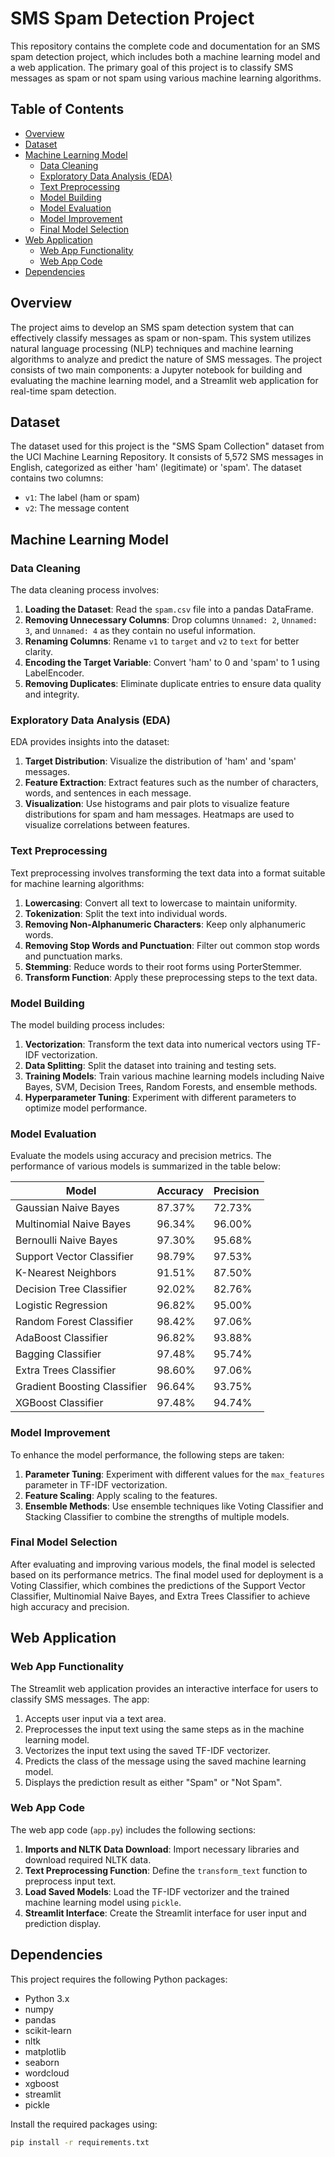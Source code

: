# SMS Spam Detection Project

This repository contains the complete code and documentation for an SMS spam detection project, which includes both a machine learning model and a web application. The primary goal of this project is to classify SMS messages as spam or not spam using various machine learning algorithms.

## Table of Contents
- [Overview](#overview)
- [Dataset](#dataset)
- [Machine Learning Model](#machine-learning-model)
  - [Data Cleaning](#data-cleaning)
  - [Exploratory Data Analysis (EDA)](#exploratory-data-analysis-eda)
  - [Text Preprocessing](#text-preprocessing)
  - [Model Building](#model-building)
  - [Model Evaluation](#model-evaluation)
  - [Model Improvement](#model-improvement)
  - [Final Model Selection](#final-model-selection)
- [Web Application](#web-application)
  - [Web App Functionality](#web-app-functionality)
  - [Web App Code](#web-app-code)
- [Dependencies](#dependencies)

## Overview
The project aims to develop an SMS spam detection system that can effectively classify messages as spam or non-spam. This system utilizes natural language processing (NLP) techniques and machine learning algorithms to analyze and predict the nature of SMS messages. The project consists of two main components: a Jupyter notebook for building and evaluating the machine learning model, and a Streamlit web application for real-time spam detection.

## Dataset
The dataset used for this project is the "SMS Spam Collection" dataset from the UCI Machine Learning Repository. It consists of 5,572 SMS messages in English, categorized as either 'ham' (legitimate) or 'spam'. The dataset contains two columns:
- `v1`: The label (ham or spam)
- `v2`: The message content

## Machine Learning Model

### Data Cleaning
The data cleaning process involves:
1. **Loading the Dataset**: Read the `spam.csv` file into a pandas DataFrame.
2. **Removing Unnecessary Columns**: Drop columns `Unnamed: 2`, `Unnamed: 3`, and `Unnamed: 4` as they contain no useful information.
3. **Renaming Columns**: Rename `v1` to `target` and `v2` to `text` for better clarity.
4. **Encoding the Target Variable**: Convert 'ham' to 0 and 'spam' to 1 using LabelEncoder.
5. **Removing Duplicates**: Eliminate duplicate entries to ensure data quality and integrity.

### Exploratory Data Analysis (EDA)
EDA provides insights into the dataset:
1. **Target Distribution**: Visualize the distribution of 'ham' and 'spam' messages.
2. **Feature Extraction**: Extract features such as the number of characters, words, and sentences in each message.
3. **Visualization**: Use histograms and pair plots to visualize feature distributions for spam and ham messages. Heatmaps are used to visualize correlations between features.

### Text Preprocessing
Text preprocessing involves transforming the text data into a format suitable for machine learning algorithms:
1. **Lowercasing**: Convert all text to lowercase to maintain uniformity.
2. **Tokenization**: Split the text into individual words.
3. **Removing Non-Alphanumeric Characters**: Keep only alphanumeric words.
4. **Removing Stop Words and Punctuation**: Filter out common stop words and punctuation marks.
5. **Stemming**: Reduce words to their root forms using PorterStemmer.
6. **Transform Function**: Apply these preprocessing steps to the text data.

### Model Building
The model building process includes:
1. **Vectorization**: Transform the text data into numerical vectors using TF-IDF vectorization.
2. **Data Splitting**: Split the dataset into training and testing sets.
3. **Training Models**: Train various machine learning models including Naive Bayes, SVM, Decision Trees, Random Forests, and ensemble methods.
4. **Hyperparameter Tuning**: Experiment with different parameters to optimize model performance.

### Model Evaluation
Evaluate the models using accuracy and precision metrics. The performance of various models is summarized in the table below:

| Model                   | Accuracy | Precision |
|-------------------------|----------|-----------|
| Gaussian Naive Bayes    | 87.37%   | 72.73%    |
| Multinomial Naive Bayes | 96.34%   | 96.00%    |
| Bernoulli Naive Bayes   | 97.30%   | 95.68%    |
| Support Vector Classifier | 98.79% | 97.53%    |
| K-Nearest Neighbors     | 91.51%   | 87.50%    |
| Decision Tree Classifier| 92.02%   | 82.76%    |
| Logistic Regression     | 96.82%   | 95.00%    |
| Random Forest Classifier| 98.42%   | 97.06%    |
| AdaBoost Classifier     | 96.82%   | 93.88%    |
| Bagging Classifier      | 97.48%   | 95.74%    |
| Extra Trees Classifier  | 98.60%   | 97.06%    |
| Gradient Boosting Classifier | 96.64% | 93.75% |
| XGBoost Classifier      | 97.48%   | 94.74%    |

### Model Improvement
To enhance the model performance, the following steps are taken:
1. **Parameter Tuning**: Experiment with different values for the `max_features` parameter in TF-IDF vectorization.
2. **Feature Scaling**: Apply scaling to the features.
3. **Ensemble Methods**: Use ensemble techniques like Voting Classifier and Stacking Classifier to combine the strengths of multiple models.

### Final Model Selection
After evaluating and improving various models, the final model is selected based on its performance metrics. The final model used for deployment is a Voting Classifier, which combines the predictions of the Support Vector Classifier, Multinomial Naive Bayes, and Extra Trees Classifier to achieve high accuracy and precision.

## Web Application

### Web App Functionality
The Streamlit web application provides an interactive interface for users to classify SMS messages. The app:
1. Accepts user input via a text area.
2. Preprocesses the input text using the same steps as in the machine learning model.
3. Vectorizes the input text using the saved TF-IDF vectorizer.
4. Predicts the class of the message using the saved machine learning model.
5. Displays the prediction result as either "Spam" or "Not Spam".

### Web App Code
The web app code (`app.py`) includes the following sections:
1. **Imports and NLTK Data Download**: Import necessary libraries and download required NLTK data.
2. **Text Preprocessing Function**: Define the `transform_text` function to preprocess input text.
3. **Load Saved Models**: Load the TF-IDF vectorizer and the trained machine learning model using `pickle`.
4. **Streamlit Interface**: Create the Streamlit interface for user input and prediction display.

## Dependencies

This project requires the following Python packages:

- Python 3.x
- numpy
- pandas
- scikit-learn
- nltk
- matplotlib
- seaborn
- wordcloud
- xgboost
- streamlit
- pickle

Install the required packages using:

```bash
pip install -r requirements.txt
